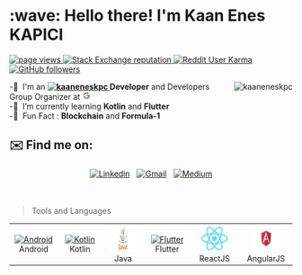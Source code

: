 <h1 align="left" id="kaaneneskpc-title">:wave: Hello there! I'm Kaan Enes KAPICI</h1>
<p align="left">
  <a href="https://github.com/kaaneneskpc/">
    <img src="https://komarev.com/ghpvc/?username=kaaneneskpc" alt="page views" />
  </a>
  <a href="https://stackoverflow.com/users/9420596">
    <img alt="Stack Exchange reputation" src="https://img.shields.io/stackexchange/stackoverflow/r/14236733?color=orange&label=reputation&logo=stackoverflow">
  </a>
  <a href="">
    <img alt="Reddit User Karma" src="https://visitor-badge.laobi.icu/badge?page_id=kaaneneskpc.kaaneneskpc">
  </a>
  <a href="https://github.com/kaaneneskpc?tab=followers">
    <img alt="GitHub followers" src="https://img.shields.io/github/followers/kaaneneskpc?color=green&logo=github">
  </a>
</p>

<a href="#kaaneneskpc-title">
  <img src="https://github-readme-stats.vercel.app/api?username=kaaneneskpc&show_icons=true&count_private=true&include_all_commits=true" alt="kaaneneskpc" align="right" />
</a>

-:office: &nbsp;I'm an **<a href="#android-title">
  <img src="https://avatars.githubusercontent.com/u/32689599?s=200&v=4" alt="kaaneneskpc" width="15"/>
</a> Developer** and Developers Group Organizer at <a href="#google-title">
  <img src="./img/google.png" alt="kaaneneskpc" width="15"/>
</a> </br>
-:seedling: &nbsp;I’m currently learning **Kotlin** and **Flutter**</br>
-:speech_balloon: &nbsp;Fun Fact : **Blockchain** and **Formula-1**</br>


## ✉️ Find me on:

<p align="center">
 <a href="https://linkedin.com/in/kaaneneskpc" target="_blank" rel="noopener noreferrer"> <img src="https://cdn.jsdelivr.net/npm/simple-icons@v3/icons/linkedin.svg" alt="Linkedin" height="40" style="vertical-align:top; margin:4px"></a>
 <a href="mailto:kaaneneskpc1@gmail.com"> <img src="https://cdn.jsdelivr.net/npm/simple-icons@v3/icons/gmail.svg" alt="Gmail" height="40" style="vertical-align:top; margin:4px"></a>
  <a href="https://medium.com/@kaaneneskpc" target="_blank" rel="noopener noreferrer"> <img src="https://media-exp1.licdn.com/dms/image/C4D0BAQEv0xgEe3MJ2w/company-logo_200_200/0/1602698792035?e=2159024400&v=beta&t=Wm8Ot9y3NUE2ykeQeTOBZXGIFwR2dullMAVyZbCbJ4Q" alt="Medium" height="40" style="vertical-align:top; margin:4px"></a>
</p>
<br />

> Tools and Languages

<table>
  <tr>
    <td align="center" width="96">
      <a href="#kaaneneskpc-tech">
        <img src="https://avatars.githubusercontent.com/u/32689599?s=200&v=4" width="48" height="48" alt="Android" />
      </a>
      <br>Android
    </td>
    <td align="center" width="96">
      <a href="#kaaneneskpc-tech">
        <img src="https://avatars.githubusercontent.com/u/1446536?s=200&v=4" width="48" height="48" alt="Kotlin" />
      </a>
      <br>Kotlin
    </td>
    <td align="center" width="96">
      <a href="#kaaneneskpc-tech">
        <img src="./img/java.png" width="48" height="48" alt="Java" />
      </a>
      <br>Java
    </td>
    <td align="center" width="96">
      <a href="#kaaneneskpc-tech">
        <img src="https://avatars.githubusercontent.com/u/14101776?s=200&v=4" width="48" height="48" alt="Flutter" />
      </a>
      <br>Flutter
    </td>
    <td align="center" width="96">
      <a href="#kaaneneskpc-tech" >
        <img src="./img/react-original.svg" width="48" height="48" alt="ReactJS" />
      </a>
      <br>ReactJS
    </td>
        <td align="center" width="96"> 
      <a href="#kaaneneskpc-tech" >
        <img src="./img/angular.png" width="48" height="48" alt="AngularJS" />
      </a>
      <br>AngularJS
    </td>
       
  </tr>
</table>







